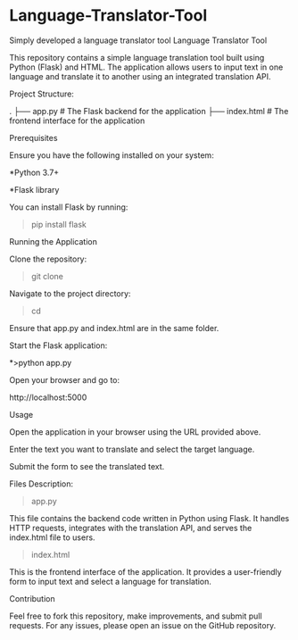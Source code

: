 # Language-Translator-Tool
Simply developed a language translator  tool
Language Translator Tool

This repository contains a simple language translation tool built using Python (Flask) and HTML. The application allows users to input text in one language and translate it to another using an integrated translation API.

Project Structure:

.
├── app.py         # The Flask backend for the application
├── index.html     # The frontend interface for the application

Prerequisites

Ensure you have the following installed on your system:

*Python 3.7+

*Flask library

You can install Flask by running:

>pip install flask

Running the Application

Clone the repository:

>git clone <repository-url>

Navigate to the project directory:

>cd <project-folder>

Ensure that app.py and index.html are in the same folder.

Start the Flask application:

*>python app.py

Open your browser and go to:

http://localhost:5000

Usage

Open the application in your browser using the URL provided above.

Enter the text you want to translate and select the target language.

Submit the form to see the translated text.

Files Description:

>app.py

This file contains the backend code written in Python using Flask. It handles HTTP requests, integrates with the translation API, and serves the index.html file to users.

>index.html

This is the frontend interface of the application. It provides a user-friendly form to input text and select a language for translation.

Contribution

Feel free to fork this repository, make improvements, and submit pull requests. For any issues, please open an issue on the GitHub repository.


